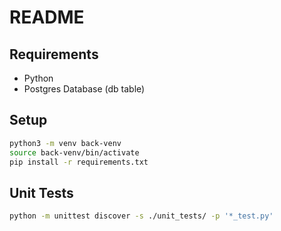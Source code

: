 # README

## Requirements

* Python
* Postgres Database (db table)

## Setup
```sh
python3 -m venv back-venv
source back-venv/bin/activate
pip install -r requirements.txt
```

## Unit Tests

```sh
python -m unittest discover -s ./unit_tests/ -p '*_test.py'
```